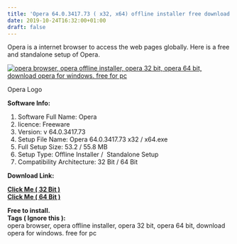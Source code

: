 ```yaml
---
title: 'Opera 64.0.3417.73 ( x32, x64) offline installer free download '
date: 2019-10-24T16:32:00+01:00
draft: false
---
```


Opera is a internet browser to access the web pages globally. Here is a free and standalone setup of Opera.  
  
  

[![opera browser, opera offline installer, opera 32 bit, opera 64 bit, download opera for windows. free for pc](https://1.bp.blogspot.com/-4hKuGN6qPqY/XbHCjhqxduI/AAAAAAAAAoQ/FX76KFiVPbEgJ_B1iGTV-nm3Qmvi1FDXgCLcBGAsYHQ/s320/logo%2Bframe1.jpg "opera browser, opera offline installer, opera 32 bit, opera 64 bit, download opera for windows. free for pc")](https://1.bp.blogspot.com/-4hKuGN6qPqY/XbHCjhqxduI/AAAAAAAAAoQ/FX76KFiVPbEgJ_B1iGTV-nm3Qmvi1FDXgCLcBGAsYHQ/s1600/logo%2Bframe1.jpg)

Opera Logo

  

  

  

**Software Info:**

1.  Software Full Name: Opera 
2.  licence: Freeware
3.  Version: v 64.0.3417.73 
4.  Setup File Name: Opera 64.0.3417.73 x32 / x64.exe
5.  Full Setup Size: 53.2 / 55.8 MB
6.  Setup Type: Offline Installer /  Standalone Setup
7.  Compatibility Architecture: 32 Bit / 64 Bit 

**Download Link:**

**[Click Me ( 32 Bit )](https://mega.nz/#!IdVx0aYL!mEVba898L1g4qO0njkyAIqK4Imc-qZtVz-AVvfvKuLg)**  
**[Click Me ( 64 Bit )](https://mega.nz/#!cQFTUSBZ!xWv51Xzj5vykjMbuTZjy8uUI4ylh1yMIv2uTm5avdt0)**  
  
  
  
**Free to install.**  
**Tags ( Ignore this ):**  
opera browser, opera offline installer, opera 32 bit, opera 64 bit, download opera for windows. free for pc